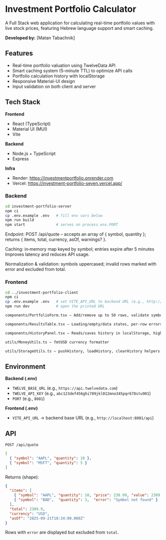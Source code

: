 # Investment Portfolio Calculator
A Full Stack web application for calculating real-time portfolio values with live stock prices, featuring Hebrew language support and smart caching.

**Developed by:** [Matan Tabachnik]

## Features
- Real-time portfolio valuation using TwelveData API
- Smart caching system (5-minute TTL) to optimize API calls
- Portfolio calculation history with localStorage
- Responsive Material-UI design
- Input validation on both client and server

## Tech Stack
**Frontend**
* React (TypeScript)
* Material UI (MUI)
* Vite 

**Backend**
* Node.js + TypeScript
* Express

**Infra**
* Render: https://investmentportfolio.onrender.com
* Vercel: https://investment-portfolio-seven.vercel.app/

### Backend
```bash
cd investment-portfolio-server
npm ci
cp .env.example .env   # fill env vars below
npm run build
npm start              # serves on process.env.PORT
```

Endpoint: POST /api/quote – accepts an array of { symbol, quantity }; returns { items, total, currency, asOf, warnings? }.

Caching: in‑memory map keyed by symbol; entries expire after 5 minutes Improves latency and reduces API usage.

Normalization & validation: symbols uppercased; invalid rows marked with error and excluded from total.

### Frontend
```bash
cd ../investment-portfolio-client
npm ci
cp .env.example .env   # set VITE_API_URL to backend URL (e.g., http://localhost:8081/api)
npm run dev            # open the printed URL

components/PortfolioForm.tsx – Add/remove up to 50 rows, validate symbol and quantity, normalize (symbol.trim().toUpperCase(), positive integer quantity).

components/ResultsTable.tsx – Loading/empty/data states, per‑row errors via ErrorDisplay, total computed from valid rows only.

components/HistoryPanel.tsx – Reads/saves history in localStorage, highlights latest run, supports “Clear”.

utils/MoneyUtils.ts – fmtUSD currency formatter 

utils/StorageUtils.ts – pushHistory, loadHistory, clearHistory helpers.
```

## Environment
**Backend (.env)**
* `TWELVE_BASE_URL` (e.g., `https://api.twelvedata.com`)
* `TWELVE_API_KEY` (e.g., `abc123def456ghi789jkl012mno345pqr678stu901`)
* `PORT` (e.g., `8081`)

**Frontend (.env)**
* `VITE_API_URL` → backend base URL (e.g., `http://localhost:8081/api`)

## API 
`POST /api/quote`
```json
[
  { "symbol": "AAPL", "quantity": 10 },
  { "symbol": "MSFT", "quantity": 5 }
]
```

Returns (shape):
```json
{
  "items": [
    { "symbol": "AAPL", "quantity": 10, "price": 238.99, "value": 2389.9 },
    { "symbol": "BAD",  "quantity": 3,  "error": "Symbol not found" }
  ],
  "total": 2389.9,
  "currency": "USD",
  "asOf": "2025-09-21T10:34:00.000Z"
}
```

Rows with `error` are displayed but excluded from `total`.
